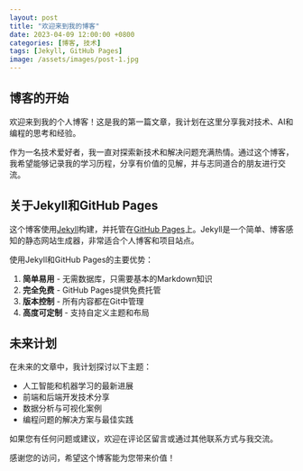 ```yaml
---
layout: post
title: "欢迎来到我的博客"
date: 2023-04-09 12:00:00 +0800
categories: [博客, 技术]
tags: [Jekyll, GitHub Pages]
image: /assets/images/post-1.jpg
---
```


## 博客的开始

欢迎来到我的个人博客！这是我的第一篇文章，我计划在这里分享我对技术、AI和编程的思考和经验。

作为一名技术爱好者，我一直对探索新技术和解决问题充满热情。通过这个博客，我希望能够记录我的学习历程，分享有价值的见解，并与志同道合的朋友进行交流。

## 关于Jekyll和GitHub Pages

这个博客使用[Jekyll](https://jekyllrb.com/)构建，并托管在[GitHub Pages](https://pages.github.com/)上。Jekyll是一个简单、博客感知的静态网站生成器，非常适合个人博客和项目站点。

使用Jekyll和GitHub Pages的主要优势：

1. **简单易用** - 无需数据库，只需要基本的Markdown知识
2. **完全免费** - GitHub Pages提供免费托管
3. **版本控制** - 所有内容都在Git中管理
4. **高度可定制** - 支持自定义主题和布局

## 未来计划

在未来的文章中，我计划探讨以下主题：

- 人工智能和机器学习的最新进展
- 前端和后端开发技术分享
- 数据分析与可视化案例
- 编程问题的解决方案与最佳实践

如果您有任何问题或建议，欢迎在评论区留言或通过其他联系方式与我交流。

感谢您的访问，希望这个博客能为您带来价值！